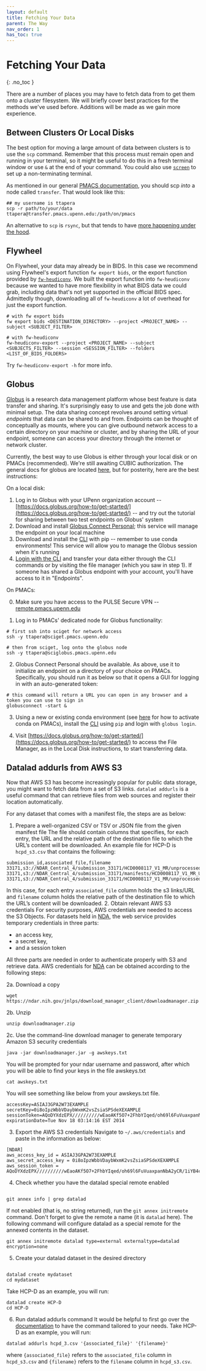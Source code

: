 ```yaml
---
layout: default
title: Fetching Your Data
parent: The Way
nav_order: 1
has_toc: true
---
```


# Fetching Your Data
{: .no_toc }

There are a number of places you may have to fetch data from to get them onto a cluster filesystem. We will briefly cover best practices for the methods we've used before. Additions will be made as we gain more experience.


## Between Clusters Or Local Disks

The best option for moving a large amount of data between clusters is to use the `scp` command. Remember that this process must remain open and running in your terminal, so it might be useful to do this in a fresh terminal window or use `&` at the end of your command. You could also use [`screen`](https://www.geeksforgeeks.org/screen-command-in-linux-with-examples/) to set up a non-terminating terminal.

As mentioned in our general [PMACS documentation](/docs/pmacs), you should scp *into* a node called `transfer`. That would look like this:

```
## my username is ttapera
scp -r path/to/your/data ttapera@transfer.pmacs.upenn.edu:/path/on/pmacs
```

An alternative to `scp` is `rsync`, but that tends to have [more happening under the hood](https://stackoverflow.com/questions/20244585/how-does-scp-differ-from-rsync).

## Flywheel

On Flywheel, your data may already be in BIDS. In this case we recommend using Flywheel's export function `fw export bids`, or the export function provided by [`fw-heudiconv`](https://fw-heudiconv.readthedocs.io/en/latest/). We built the export function into `fw-heudiconv` because we wanted to have more flexibility in what BIDS data we could grab, including data that's not yet supported in the official BIDS spec. Admittedly though, downloading all of `fw-heudiconv` a lot of overhead for just the export function.

```
# with fw export bids
fw export bids <DESTINATION_DIRECTORY> --project <PROJECT_NAME> --subject <SUBJECT_FILTER>

# with fw-heudiconv
fw-heudiconv-export --project <PROJECT_NAME> --subject <SUBJECTS_FILTER> --session <SESSION_FILTER> --folders <LIST_OF_BIDS_FOLDERS>
```

Try `fw-heudiconv-export -h` for more info.

## Globus

[Globus](https://www.globus.org/) is a research data management platform whose best feature is data transfer and sharing. It's surprisingly easy to use and gets the job done with minimal setup. The data sharing concept revolves around setting virtual *endpoints* that data can be shared to and from. Endpoints can be thought of conceptually as mounts, where you can give outbound network access to a certain directory on your machine or cluster, and by sharing the URL of your endpoint, someone can access your directory through the internet or network cluster.

Currently, the best way to use Globus is either through your local disk or on PMACs (recommended). We're still awaiting CUBIC authorization. The general docs for globus are located [here](https://docs.globus.org/how-to/), but for posterity, here are the best instructions:

On a local disk:

1. Log in to Globus with your UPenn organization account -- [https://docs.globus.org/how-to/get-started/](https://docs.globus.org/how-to/get-started/) -- and try out the tutorial for sharing between two test endpoints on Globus' system
2. Download and install [Globus Connect Personal](https://www.globus.org/globus-connect-personal); this service will manage the endpoint on your local machine
3. Download and install the [CLI](https://docs.globus.org/cli/) with pip -- remember to use conda environments! This service will allow you to manage the Globus session when it's running
4. [Login with the CLI](https://docs.globus.org/cli/quickstart/) and transfer your data either through the CLI commands or by visiting the file manager (which you saw in step 1). If someone has shared a Globus endpoint with your account, you'll have access to it in "Endpoints".

On PMACs:

0. Make sure you have access to the PULSE Secure VPN -- [remote.pmacs.upenn.edu](remote.pmacs.upenn.edu)

1. Log in to PMACs' dedicated node for Globus functionality:

```
# first ssh into sciget for network access
ssh -y ttapera@sciget.pmacs.upenn.edu

# then from sciget, log onto the globus node
ssh -y ttapera@sciglobus.pmacs.upenn.edu
```

2. Globus Connect Personal should be available. As above, use it to initialize an endpoint on a directory of your choice on PMACs. Specifically, you should run it as below so that it opens a GUI for logging in with an auto-generated token:

```
# this command will return a URL you can open in any browser and a token you can use to sign in
globusconnect -start &
```

3. Using a new or existing conda environment (see [here](https://pennlinc.github.io/docs/pmacs#logging-in-to-pmacs-lpc) for how to activate conda on PMACs), install the [CLI](https://docs.globus.org/cli/) using `pip` and login with `globus login`.

4. Visit [https://docs.globus.org/how-to/get-started/](https://docs.globus.org/how-to/get-started/) to access the File Manager, as in the Local Disk instructions, to start transferring data.

## Datalad addurls from AWS S3
Now that AWS S3 has become increasingly popular for public data storage, you might want to fetch data from a set of S3 links. `datalad addurls` is a useful command that can retrieve files from web sources and register their location automatically.

For any dataset that comes with a manifest file, the steps are as below:

1. Prepare a well-organized CSV or TSV or JSON file from the given manifest file
The file should contain columns that specifies, for each entry, the URL and the relative path of the destination file to which the URL’s content will be downloaded. 
An example file for HCP-D is `hcpd_s3.csv` that contains the following:

```
submission_id,associated_file,filename
33171,s3://NDAR_Central_4/submission_33171/HCD0008117_V1_MR/unprocessed/mbPCASLhr/HCD0008117_V1_MR_PCASLhr_SpinEchoFieldMap_PA.json,HCD0008117_V1_MR/unprocessed/mbPCASLhr/HCD0008117_V1_MR_PCASLhr_SpinEchoFieldMap_PA.json
33171,s3://NDAR_Central_4/submission_33171/manifests/HCD0008117_V1_MR_UnprocPcasl_manifest.json,manifests/HCD0008117_V1_MR_UnprocPcasl_manifest.json
33171,s3://NDAR_Central_4/submission_33171/HCD0008117_V1_MR/unprocessed/mbPCASLhr/HCD0008117_V1_MR_mbPCASLhr_PA.json,HCD0008117_V1_MR/unprocessed/mbPCASLhr/HCD0008117_V1_MR_mbPCASLhr_PA.json
```
In this case, for each entry `associated_file` column holds the s3 links/URL and `filename` column holds the relative path of the destination file to which the URL’s content will be downloaded. 
2. Obtain relevant AWS S3 credentials
For security purposes, AWS credentials are needed to access the S3 Objects. For datasets held in [NDA](https://nda.nih.gov/), the web service provides temporary credentials in three parts:

   + an access key, 
   + a secret key, 
   + and a session token


All three parts are needed in order to authenticate properly with S3 and retrieve data. AWS credentials for [NDA](https://nda.nih.gov/) can be obtained according to the following steps:
  
  
  2a. Download a copy
  ```
  wget https://ndar.nih.gov/jnlps/download_manager_client/downloadmanager.zip
  ```
  2b. Unzip
  ```
  unzip downloadmanager.zip
  ```
  2c. Use the command-line download manager to generate temporary Amazon S3 security credentials
  ```
  java -jar downloadmanager.jar -g awskeys.txt
  ```
  You will be prompted for your ndar username and password, after which you will be able to find your keys in the file awskeys.txt
  ```
  cat awskeys.txt
  ```
  You will see something like below from your awskeys.txt file.
  ```
  accessKey=ASIAJ3GPA2W73EXAMPLE
secretKey=0i8oIpzWbbVDaybWxmK2vsZsiaSPSdeXEXAMPLE
sessionToken=AQoDYXdzEPX//////////wEaoAKf5O7+2FhbYIqed/oh69l6FuVuaxpanNbA2yCR/1iYB4cjqQ415FUhDVIN4E4fXF9j8FzV4cTE6vY0dLzOWcUq7dNLvFzJux3oh0bu4bqbZ9EwBAxKb4bNf1pSbUWjQ+Sgrnjz38Uf63jSpxWAUM66mFVOPJhyaHh5lnUREZMNJrwzrkoUn6SR4fTEjXBuQRh9n4idllP+GW7i5XncDqZz+LutYgYMSGjb3x2j1hO1jCyRQ0dtFltFtaq77onMrCnk8k5YCmWyEFgfECtmu0fFE5hpy2NDLg2cFz1aVGN0K2B9vkOPEhG1LIm5+TY8U3MhWQsBnGvGCe0dO/4EOSJfJDhZZe+LsUhVhLJJWnQPRUcqpfNRWU8VnTHxadPLEXAMPLE=
expirationDate=Tue Nov 18 03:14:16 EST 2014

  ```


3. Export the AWS S3 credentials
Navigate to `~/.aws/credentials` and paste in the information as below:


```
[NDAR]
aws_access_key_id = ASIAJ3GPA2W73EXAMPLE
aws_secret_access_key = 0i8oIpzWbbVDaybWxmK2vsZsiaSPSdeXEXAMPLE
aws_session_token = AQoDYXdzEPX//////////wEaoAKf5O7+2FhbYIqed/oh69l6FuVuaxpanNbA2yCR/1iYB4cjqQ415FUhDVIN4E4fXF9j8FzV4cTE6vY0dLzOWcUq7dNLvFzJux3oh0bu4bqbZ9EwBAxKb4bNf1pSbUWjQ+Sgrnjz38Uf63jSpxWAUM66mFVOPJhyaHh5lnUREZMNJrwzrkoUn6SR4fTEjXBuQRh9n4idllP+GW7i5XncDqZz+LutYgYMSGjb3x2j1hO1jCyRQ0dtFltFtaq77onMrCnk8k5YCmWyEFgfECtmu0fFE5hpy2NDLg2cFz1aVGN0K2B9vkOPEhG1LIm5+TY8U3MhWQsBnGvGCe0dO/4EOSJfJDhZZe+LsUhVhLJJWnQPRUcqpfNRWU8VnTHxadPLEXAMPLE=

```


4. Check whether you have the datalad special remote enabled
```

git annex info | grep datalad
```

If not enabled (that is, no string returned), run the `git annex initremote` command. 
Don't forget to give the remote a name (it is `datalad` here). The following command will configure datalad as a special remote for the annexed contents in the dataset.

```
git annex initremote datalad type=external externaltype=datalad encryption=none

```

5. Create your datalad dataset in the desired directory


```

datalad create mydataset
cd mydataset
```

Take HCP-D as an example, you will run:

```
datalad create HCP-D
cd HCP-D
```

6. Run datalad addurls command
It would be helpful to first go over the [documentation](http://docs.datalad.org/en/stable/generated/man/datalad-addurls.html) to have the command tailored to your needs. 
Take HCP-D as an example, you will run:

```
datalad addurls hcpd_3.csv '{associated_file}' '{filename}'
```

where `{associated_file}` refers to the `associated_file` column in `hcpd_s3.csv` and `{filename}` refers to the `filename` column in `hcpd_s3.csv`. 
